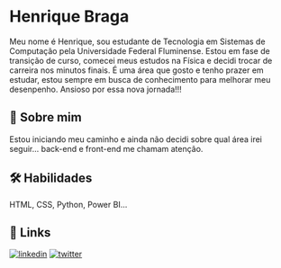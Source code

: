
# Henrique Braga

Meu nome é Henrique, sou estudante de Tecnologia em Sistemas de Computação pela Universidade Federal Fluminense. Estou em fase de transição de curso, comecei meus estudos na Física e decidi trocar de carreira nos minutos finais. É uma área que gosto e tenho prazer em estudar, estou sempre em busca de conhecimento para melhorar meu desenpenho. Ansioso por essa nova jornada!!!


## 🚀 Sobre mim

Estou iniciando meu caminho e ainda não decidi sobre qual área irei seguir... back-end e front-end me chamam atenção. 

## 🛠 Habilidades
HTML, CSS, Python, Power BI...

## 🔗 Links

[![linkedin](https://img.shields.io/badge/linkedin-0A66C2?style=for-the-badge&logo=linkedin&logoColor=white)](https://www.linkedin.com/in/henrique-braga-121876123)
[![twitter](https://img.shields.io/badge/twitter-1DA1F2?style=for-the-badge&logo=twitter&logoColor=white)](https://twitter.com/bragahp1)